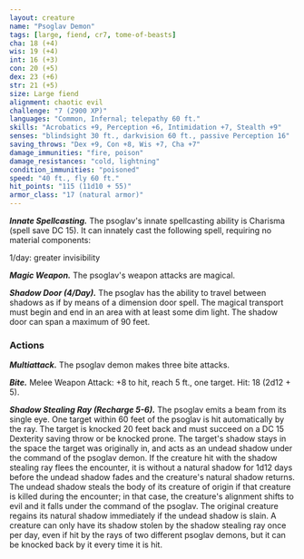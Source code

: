 ```yaml
---
layout: creature
name: "Psoglav Demon"
tags: [large, fiend, cr7, tome-of-beasts]
cha: 18 (+4)
wis: 19 (+4)
int: 16 (+3)
con: 20 (+5)
dex: 23 (+6)
str: 21 (+5)
size: Large fiend
alignment: chaotic evil
challenge: "7 (2900 XP)"
languages: "Common, Infernal; telepathy 60 ft."
skills: "Acrobatics +9, Perception +6, Intimidation +7, Stealth +9"
senses: "blindsight 30 ft., darkvision 60 ft., passive Perception 16"
saving_throws: "Dex +9, Con +8, Wis +7, Cha +7"
damage_immunities: "fire, poison"
damage_resistances: "cold, lightning"
condition_immunities: "poisoned"
speed: "40 ft., fly 60 ft."
hit_points: "115 (11d10 + 55)"
armor_class: "17 (natural armor)"
---
```


***Innate Spellcasting.*** The psoglav's innate spellcasting ability is Charisma (spell save DC 15). It can innately cast the following spell, requiring no material components:

1/day: greater invisibility

***Magic Weapon.*** The psoglav's weapon attacks are magical.

***Shadow Door (4/Day).*** The psoglav has the ability to travel between shadows as if by means of a dimension door spell. The magical transport must begin and end in an area with at least some dim light. The shadow door can span a maximum of 90 feet.

### Actions

***Multiattack.*** The psoglav demon makes three bite attacks.

***Bite.*** Melee Weapon Attack: +8 to hit, reach 5 ft., one target. Hit: 18 (2d12 + 5).

***Shadow Stealing Ray (Recharge 5-6).*** The psoglav emits a beam from its single eye. One target within 60 feet of the psoglav is hit automatically by the ray. The target is knocked 20 feet back and must succeed on a DC 15 Dexterity saving throw or be knocked prone. The target's shadow stays in the space the target was originally in, and acts as an undead shadow under the command of the psoglav demon. If the creature hit with the shadow stealing ray flees the encounter, it is without a natural shadow for 1d12 days before the undead shadow fades and the creature's natural shadow returns. The undead shadow steals the body of its creature of origin if that creature is killed during the encounter; in that case, the creature's alignment shifts to evil and it falls under the command of the psoglav. The original creature regains its natural shadow immediately if the undead shadow is slain. A creature can only have its shadow stolen by the shadow stealing ray once per day, even if hit by the rays of two different psoglav demons, but it can be knocked back by it every time it is hit.

